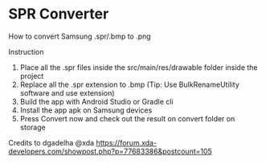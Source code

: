 # SPR Converter

How to convert Samsung .spr/.bmp to .png

Instruction
1. Place all the .spr files inside the src/main/res/drawable folder inside the project
2. Replace all the .spr extension to .bmp (Tip: Use BulkRenameUtility software and use extension)
3. Build the app with Android Studio or Gradle cli
4. Install the app apk on Samsung devices
5. Press Convert now and check out the result on convert folder on storage

Credits to dgadelha @xda
https://forum.xda-developers.com/showpost.php?p=77683386&postcount=105